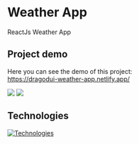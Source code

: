 # Weather App

ReactJs Weather App
## Project demo

Here you can see the demo of this project: <br/>
https://dragodui-weather-app.netlify.app/

<img src="[image](https://mini.s-shot.ru/1920x1200/JPEG/1920/Z120/?https%3A%2F%2Fdragodui-weather-app.netlify.app%2F%23%2F)">
<img src="![image](https://github.com/Dragodui/weather-app/assets/85372599/77fdaa29-8c0d-45f4-94e7-c17801a7cbd7)
">

## Technologies

[![Technologies](https://skillicons.dev/icons?i=vite%2Cts%2Credux%2Creact%2Ctailwind%2Chtml%2Ccss&perline=15&theme=dark)](https://skillicons.dev)

